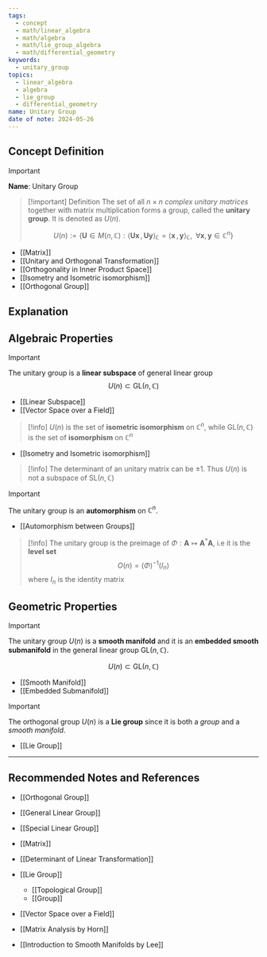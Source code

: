 ```yaml
---
tags:
  - concept
  - math/linear_algebra
  - math/algebra
  - math/lie_group_algebra
  - math/differential_geometry
keywords:
  - unitary_group
topics:
  - linear_algebra
  - algebra
  - lie_group
  - differential_geometry
name: Unitary Group
date of note: 2024-05-26
---
```


## Concept Definition

>[!important]
>**Name**: Unitary Group

>[!important] Definition
>The set of all $n\times n$ *complex unitary matrices* together with matrix multiplication forms a group, called the **unitary group**. It is denoted as $U(n)$.
>
>$$
>U(n) := \left\{ \boldsymbol{U} \in M(n, \mathbb{C}): \left\langle  \boldsymbol{Ux}\,,\,\boldsymbol{Uy} \right\rangle_{\mathbb{C}}  = \left\langle  \boldsymbol{x}\,,\,\boldsymbol{y} \right\rangle_{\mathbb{C}}, \;\;  \forall \boldsymbol{x}, \boldsymbol{y} \in \mathbb{C}^n \right\} 
>$$

- [[Matrix]]
- [[Unitary and Orthogonal Transformation]]
- [[Orthogonality in Inner Product Space]]
- [[Isometry and Isometric isomorphism]]
- [[Orthogonal Group]]

## Explanation



## Algebraic Properties

>[!important]
>The unitary group is a **linear subspace** of general linear group
>$$
>U(n) \subset \text{GL}(n, \mathbb{C})
>$$

- [[Linear Subspace]]
- [[Vector Space over a Field]]

>[!info]
>$U(n)$ is the set of **isometric isomorphism** on $\mathbb{C}^n$, while $\text{GL}(n, \mathbb{C})$ is the set of **isomorphism** on $\mathbb{C}^n$

- [[Isometry and Isometric isomorphism]]

>[!info]
>The determinant of an unitary matrix can be $\pm 1$. Thus $U(n)$ is not a subspace of $\text{SL}(n, \mathbb{C})$


>[!important]
>The unitary group is an **automorphism** on $\mathbb{C}^n$.

- [[Automorphism between Groups]]

>[!info]
>The unitary group is the preimage of $\Phi: \boldsymbol{A} \mapsto \boldsymbol{A}^{*}\boldsymbol{A}$, i.e it is the **level set**
>$$
>O(n) = (\Phi)^{-1}(I_{n})
>$$
>where $I_{n}$ is the identity matrix 



## Geometric Properties

>[!important]
>The unitary group $U(n)$ is a **smooth manifold** and it is an **embedded smooth submanifold** in the general linear group $\text{GL}(n, \mathbb{C}).$ 
>
>
>$$
>U(n) \subset \text{GL}(n, \mathbb{C})
>$$
>

- [[Smooth Manifold]]
- [[Embedded Submanifold]]

>[!important]
>The orthogonal group $U(n)$ is a **Lie group** since it is both a *group* and a *smooth manifold*.

- [[Lie Group]]




-----------
##  Recommended Notes and References

- [[Orthogonal Group]]
- [[General Linear Group]]
- [[Special Linear Group]]

- [[Matrix]]
- [[Determinant of Linear Transformation]]

- [[Lie Group]]
	- [[Topological Group]]
	- [[Group]]
- [[Vector Space over a Field]]


- [[Matrix Analysis by Horn]]
- [[Introduction to Smooth Manifolds by Lee]]